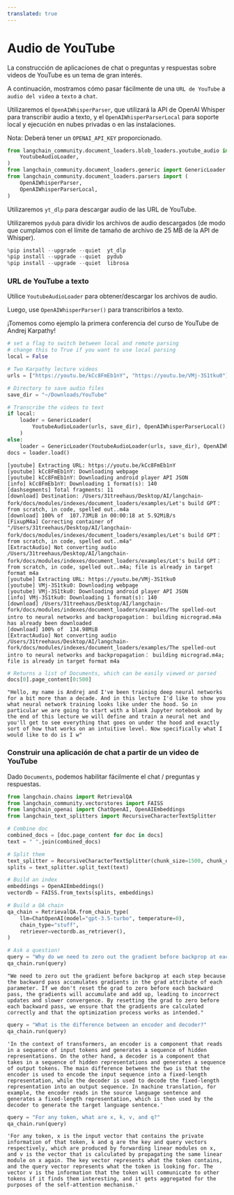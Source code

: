 ```yaml
---
translated: true
---
```


# Audio de YouTube

La construcción de aplicaciones de chat o preguntas y respuestas sobre videos de YouTube es un tema de gran interés.

A continuación, mostramos cómo pasar fácilmente de una `URL de YouTube` a `audio del video` a `texto` a `chat`.

Utilizaremos el `OpenAIWhisperParser`, que utilizará la API de OpenAI Whisper para transcribir audio a texto, y el `OpenAIWhisperParserLocal` para soporte local y ejecución en nubes privadas o en las instalaciones.

Nota: Deberá tener un `OPENAI_API_KEY` proporcionado.

```python
from langchain_community.document_loaders.blob_loaders.youtube_audio import (
    YoutubeAudioLoader,
)
from langchain_community.document_loaders.generic import GenericLoader
from langchain_community.document_loaders.parsers import (
    OpenAIWhisperParser,
    OpenAIWhisperParserLocal,
)
```

Utilizaremos `yt_dlp` para descargar audio de las URL de YouTube.

Utilizaremos `pydub` para dividir los archivos de audio descargados (de modo que cumplamos con el límite de tamaño de archivo de 25 MB de la API de Whisper).

```python
%pip install --upgrade --quiet  yt_dlp
%pip install --upgrade --quiet  pydub
%pip install --upgrade --quiet  librosa
```

### URL de YouTube a texto

Utilice `YoutubeAudioLoader` para obtener/descargar los archivos de audio.

Luego, use `OpenAIWhisperParser()` para transcribirlos a texto.

¡Tomemos como ejemplo la primera conferencia del curso de YouTube de Andrej Karpathy!

```python
# set a flag to switch between local and remote parsing
# change this to True if you want to use local parsing
local = False
```

```python
# Two Karpathy lecture videos
urls = ["https://youtu.be/kCc8FmEb1nY", "https://youtu.be/VMj-3S1tku0"]

# Directory to save audio files
save_dir = "~/Downloads/YouTube"

# Transcribe the videos to text
if local:
    loader = GenericLoader(
        YoutubeAudioLoader(urls, save_dir), OpenAIWhisperParserLocal()
    )
else:
    loader = GenericLoader(YoutubeAudioLoader(urls, save_dir), OpenAIWhisperParser())
docs = loader.load()
```

```output
[youtube] Extracting URL: https://youtu.be/kCc8FmEb1nY
[youtube] kCc8FmEb1nY: Downloading webpage
[youtube] kCc8FmEb1nY: Downloading android player API JSON
[info] kCc8FmEb1nY: Downloading 1 format(s): 140
[dashsegments] Total fragments: 11
[download] Destination: /Users/31treehaus/Desktop/AI/langchain-fork/docs/modules/indexes/document_loaders/examples/Let's build GPT： from scratch, in code, spelled out..m4a
[download] 100% of  107.73MiB in 00:00:18 at 5.92MiB/s
[FixupM4a] Correcting container of "/Users/31treehaus/Desktop/AI/langchain-fork/docs/modules/indexes/document_loaders/examples/Let's build GPT： from scratch, in code, spelled out..m4a"
[ExtractAudio] Not converting audio /Users/31treehaus/Desktop/AI/langchain-fork/docs/modules/indexes/document_loaders/examples/Let's build GPT： from scratch, in code, spelled out..m4a; file is already in target format m4a
[youtube] Extracting URL: https://youtu.be/VMj-3S1tku0
[youtube] VMj-3S1tku0: Downloading webpage
[youtube] VMj-3S1tku0: Downloading android player API JSON
[info] VMj-3S1tku0: Downloading 1 format(s): 140
[download] /Users/31treehaus/Desktop/AI/langchain-fork/docs/modules/indexes/document_loaders/examples/The spelled-out intro to neural networks and backpropagation： building micrograd.m4a has already been downloaded
[download] 100% of  134.98MiB
[ExtractAudio] Not converting audio /Users/31treehaus/Desktop/AI/langchain-fork/docs/modules/indexes/document_loaders/examples/The spelled-out intro to neural networks and backpropagation： building micrograd.m4a; file is already in target format m4a
```

```python
# Returns a list of Documents, which can be easily viewed or parsed
docs[0].page_content[0:500]
```

```output
"Hello, my name is Andrej and I've been training deep neural networks for a bit more than a decade. And in this lecture I'd like to show you what neural network training looks like under the hood. So in particular we are going to start with a blank Jupyter notebook and by the end of this lecture we will define and train a neural net and you'll get to see everything that goes on under the hood and exactly sort of how that works on an intuitive level. Now specifically what I would like to do is I w"
```

### Construir una aplicación de chat a partir de un video de YouTube

Dado `Documents`, podemos habilitar fácilmente el chat / preguntas y respuestas.

```python
from langchain.chains import RetrievalQA
from langchain_community.vectorstores import FAISS
from langchain_openai import ChatOpenAI, OpenAIEmbeddings
from langchain_text_splitters import RecursiveCharacterTextSplitter
```

```python
# Combine doc
combined_docs = [doc.page_content for doc in docs]
text = " ".join(combined_docs)
```

```python
# Split them
text_splitter = RecursiveCharacterTextSplitter(chunk_size=1500, chunk_overlap=150)
splits = text_splitter.split_text(text)
```

```python
# Build an index
embeddings = OpenAIEmbeddings()
vectordb = FAISS.from_texts(splits, embeddings)
```

```python
# Build a QA chain
qa_chain = RetrievalQA.from_chain_type(
    llm=ChatOpenAI(model="gpt-3.5-turbo", temperature=0),
    chain_type="stuff",
    retriever=vectordb.as_retriever(),
)
```

```python
# Ask a question!
query = "Why do we need to zero out the gradient before backprop at each step?"
qa_chain.run(query)
```

```output
"We need to zero out the gradient before backprop at each step because the backward pass accumulates gradients in the grad attribute of each parameter. If we don't reset the grad to zero before each backward pass, the gradients will accumulate and add up, leading to incorrect updates and slower convergence. By resetting the grad to zero before each backward pass, we ensure that the gradients are calculated correctly and that the optimization process works as intended."
```

```python
query = "What is the difference between an encoder and decoder?"
qa_chain.run(query)
```

```output
'In the context of transformers, an encoder is a component that reads in a sequence of input tokens and generates a sequence of hidden representations. On the other hand, a decoder is a component that takes in a sequence of hidden representations and generates a sequence of output tokens. The main difference between the two is that the encoder is used to encode the input sequence into a fixed-length representation, while the decoder is used to decode the fixed-length representation into an output sequence. In machine translation, for example, the encoder reads in the source language sentence and generates a fixed-length representation, which is then used by the decoder to generate the target language sentence.'
```

```python
query = "For any token, what are x, k, v, and q?"
qa_chain.run(query)
```

```output
'For any token, x is the input vector that contains the private information of that token, k and q are the key and query vectors respectively, which are produced by forwarding linear modules on x, and v is the vector that is calculated by propagating the same linear module on x again. The key vector represents what the token contains, and the query vector represents what the token is looking for. The vector v is the information that the token will communicate to other tokens if it finds them interesting, and it gets aggregated for the purposes of the self-attention mechanism.'
```
